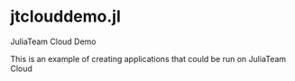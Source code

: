 # jtclouddemo.jl
JuliaTeam Cloud Demo

This is an example of creating applications that could be run on JuliaTeam Cloud
